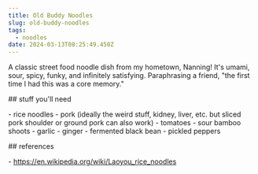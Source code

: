 ```yaml
---
title: Old Buddy Noodles
slug: old-buddy-noodles
tags:
  - noodles
date: 2024-03-13T08:25:49.450Z
---
```

A﻿ classic street food noodle dish from my hometown, Nanning! It's umami, sour, spicy, funky, and infinitely satisfying. Paraphrasing a friend, "the first time I had this was a core memory."

#﻿# stuff you'll need

-﻿ rice noodles
-﻿ pork (ideally the weird stuff, kidney, liver, etc. but sliced pork shoulder or ground pork can also work)
-﻿ tomatoes
-﻿ sour bamboo shoots
-﻿ garlic
-﻿ ginger
-﻿ fermented black bean
-﻿ pickled peppers


#﻿# references

-﻿ https://en.wikipedia.org/wiki/Laoyou_rice_noodles